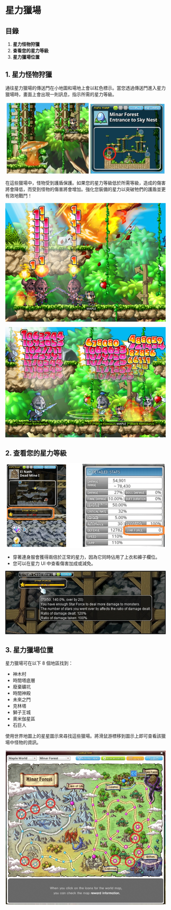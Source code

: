 # 星力獵場
## 目錄
1.  **星力怪物狩獵**
2.  **查看您的星力等級**
3.  **星力獵場位置**
## 1. 星力怪物狩獵

通往星力獵場的傳送門在小地圖和場地上會以紅色標示。當您透過傳送門進入星力獵場時，畫面上會出現一則訊息，指示所需的星力等級。

![](images/msn-101/beginners-guide/monster-and-dungeon/image_1747236340576_717.png)

在這些獵場中，怪物受到護盾保護。如果您的星力等級低於所需等級，造成的傷害將會降低，而受到怪物的傷害將會增加。強化您裝備的星力以突破牠們的護盾並更有效地戰鬥！

![](images/msn-101/beginners-guide/monster-and-dungeon/image_1747236340576_6.png)

![](images/msn-101/beginners-guide/monster-and-dungeon/image_1747236340576_337.png)

## 2. 查看您的星力等級

![](images/msn-101/beginners-guide/monster-and-dungeon/image_1747236340576_997.png)

*   穿著連身服會獲得兩倍於正常的星力，因為它同時佔用了上衣和褲子欄位。
*   您可以在星力 UI 中查看傷害加成或減免。

![](images/msn-101/beginners-guide/monster-and-dungeon/image_1747236340576_114.png)

## 3. 星力獵場位置

星力獵場可在以下 8 個地區找到：

*   神木村
*   時間塔底層
*   廢棄礦坑
*   時間神殿
*   未來之門
*   克林塔
*   獅子王城
*   奧米伽星區
*   石巨人

使用世界地圖上的星星圖示來尋找這些獵場。將滑鼠游標移到圖示上即可查看該獵場中怪物的資訊。

![](images/msn-101/beginners-guide/monster-and-dungeon/image_1747236340576_716.png)